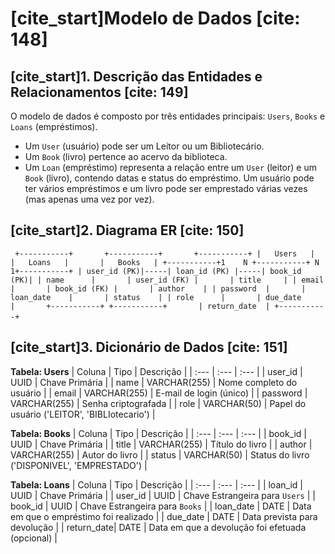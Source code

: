 # [cite_start]Modelo de Dados [cite: 148]

## [cite_start]1. Descrição das Entidades e Relacionamentos [cite: 149]

O modelo de dados é composto por três entidades principais: `Users`, `Books` e `Loans` (empréstimos).
* Um `User` (usuário) pode ser um Leitor ou um Bibliotecário.
* Um `Book` (livro) pertence ao acervo da biblioteca.
* Um `Loan` (empréstimo) representa a relação entre um `User` (leitor) e um `Book` (livro), contendo datas e status do empréstimo. Um usuário pode ter vários empréstimos e um livro pode ser emprestado várias vezes (mas apenas uma vez por vez).

## [cite_start]2. Diagrama ER [cite: 150]

` ` `
+-----------+       +-----------+       +-----------+
|   Users   |       |   Loans   |       |   Books   |
+-----------+1    N +-----------+ N    1+-----------+
| user_id (PK)|-----| loan_id (PK) |-----| book_id (PK)|
| name      |       | user_id (FK) |       | title     |
| email     |       | book_id (FK) |       | author    |
| password  |       | loan_date    |       | status    |
| role      |       | due_date     |       +-----------+
+-----------+       | return_date  |
                    +-----------+
` ` `

## [cite_start]3. Dicionário de Dados [cite: 151]

**Tabela: Users**
| Coluna | Tipo | Descrição |
| :--- | :--- | :--- |
| user_id | UUID | Chave Primária |
| name | VARCHAR(255) | Nome completo do usuário |
| email | VARCHAR(255) | E-mail de login (único) |
| password | VARCHAR(255) | Senha criptografada |
| role | VARCHAR(50) | Papel do usuário ('LEITOR', 'BIBLIotecario') |

**Tabela: Books**
| Coluna | Tipo | Descrição |
| :--- | :--- | :--- |
| book_id | UUID | Chave Primária |
| title | VARCHAR(255) | Título do livro |
| author | VARCHAR(255) | Autor do livro |
| status | VARCHAR(50) | Status do livro ('DISPONIVEL', 'EMPRESTADO') |

**Tabela: Loans**
| Coluna | Tipo | Descrição |
| :--- | :--- | :--- |
| loan_id | UUID | Chave Primária |
| user_id | UUID | Chave Estrangeira para `Users` |
| book_id | UUID | Chave Estrangeira para `Books` |
| loan_date | DATE | Data em que o empréstimo foi realizado |
| due_date | DATE | Data prevista para devolução |
| return_date| DATE | Data em que a devolução foi efetuada (opcional) |